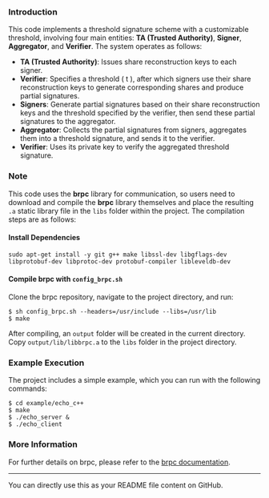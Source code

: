 ### Introduction

This code implements a threshold signature scheme with a customizable threshold, involving four main entities: **TA (Trusted Authority)**, **Signer**, **Aggregator**, and **Verifier**. The system operates as follows:

- **TA (Trusted Authority)**: Issues share reconstruction keys to each signer.
- **Verifier**: Specifies a threshold \( t \), after which signers use their share reconstruction keys to generate corresponding shares and produce partial signatures.
- **Signers**: Generate partial signatures based on their share reconstruction keys and the threshold specified by the verifier, then send these partial signatures to the aggregator.
- **Aggregator**: Collects the partial signatures from signers, aggregates them into a threshold signature, and sends it to the verifier.
- **Verifier**: Uses its private key to verify the aggregated threshold signature.

### Note
This code uses the **brpc** library for communication, so users need to download and compile the **brpc** library themselves and place the resulting `.a` static library file in the `libs` folder within the project. The compilation steps are as follows:

#### Install Dependencies
```shell
sudo apt-get install -y git g++ make libssl-dev libgflags-dev libprotobuf-dev libprotoc-dev protobuf-compiler libleveldb-dev
```

#### Compile brpc with `config_brpc.sh`
Clone the brpc repository, navigate to the project directory, and run:
```shell
$ sh config_brpc.sh --headers=/usr/include --libs=/usr/lib
$ make
```
After compiling, an `output` folder will be created in the current directory. Copy `output/lib/libbrpc.a` to the `libs` folder in the project directory.

### Example Execution

The project includes a simple example, which you can run with the following commands:

```shell
$ cd example/echo_c++
$ make
$ ./echo_server &
$ ./echo_client
```

### More Information
For further details on brpc, please refer to the [brpc documentation](https://github.com/apache/brpc/blob/master/docs/cn/getting_started.md).

--- 

You can directly use this as your README file content on GitHub.
